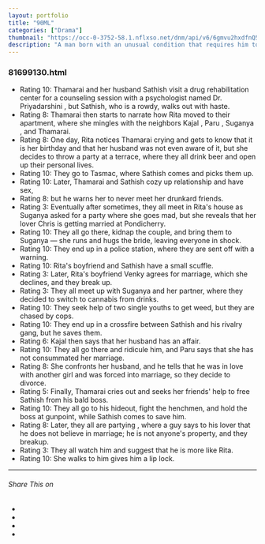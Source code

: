 ```yaml
---
layout: portfolio
title: "90ML"
categories: ["Drama"]
thumbnail: "https://occ-0-3752-58.1.nflxso.net/dnm/api/v6/6gmvu2hxdfnQ55LZZjyzYR4kzGk/AAAABSV5syxoTBQReJQHbAP2gxGH8MSLQrOMDkExFx3pecMlUi8A5k0aTPh7SAYzfBFnRAI6G-YMTjHc4Kh2kq2suPmQCYGpAYvvmX0.jpg?r=a97"
description: "A man born with an unusual condition that requires him to drink alcohol starts dating a physiotherapist who comes from a family of strict teetotalers."
---
```

<div class="col-lg-8 text-center">
	<h3 class="mb-5 mt-2">81699130.html</h3>
	<ul><li>Rating 10: Thamarai  and her husband Sathish  visit a drug rehabilitation center for a counseling session with a psychologist named Dr. Priyadarshini , but Sathish, who is a rowdy, walks out with haste.</li><li>Rating 8: Thamarai then starts to narrate how Rita  moved to their apartment, where she mingles with the neighbors Kajal , Paru , Suganya , and Thamarai.</li><li>Rating 8: One day, Rita notices Thamarai crying and gets to know that it is her birthday and that her husband was not even aware of it, but she decides to throw a party at a terrace, where they all drink beer and open up their personal lives.</li><li>Rating 10: They go to Tasmac, where Sathish comes and picks them up.</li><li>Rating 10: Later, Thamarai and Sathish cozy up relationship and have sex,</li><li>Rating 8: but he warns her to never meet her drunkard friends.</li><li>Rating 3: Eventually after sometimes, they all meet in Rita's house as Suganya asked for a party where she goes mad, but she reveals that her lover Chris is getting married at Pondicherry.</li><li>Rating 10: They all go there, kidnap the couple, and bring them to Suganya — she runs and hugs the bride, leaving everyone in shock.</li><li>Rating 10: They end up in a police station, where they are sent off with a warning.</li><li>Rating 10: Rita's boyfriend and Sathish have a small scuffle.</li><li>Rating 3: Later, Rita's boyfriend Venky  agrees for marriage, which she declines, and they break up.</li><li>Rating 3: They all meet up with Suganya and her partner, where they decided to switch to cannabis from drinks.</li><li>Rating 10: They seek help of two single youths to get weed, but they are chased by cops.</li><li>Rating 10: They end up in a crossfire between Sathish and his rivalry gang, but he saves them.</li><li>Rating 6: Kajal then says that her husband has an affair.</li><li>Rating 10: They all go there and ridicule him, and Paru says that she has not consummated her marriage.</li><li>Rating 8: She confronts her husband, and he tells that he was in love with another girl and was forced into marriage, so they decide to divorce.</li><li>Rating 5: Finally, Thamarai cries out and seeks her friends' help to free Sathish from his bald boss.</li><li>Rating 10: They all go to his hideout, fight the henchmen, and hold the boss at gunpoint, while Sathish comes to save him.</li><li>Rating 8: Later, they all are partying , where a guy  says to his lover that he does not believe in marriage; he is not anyone's property, and they breakup.</li><li>Rating 3: They all watch him and suggest that he is more like Rita.</li><li>Rating 10: She walks to him gives him a lip lock.</li></ul>

<hr class="my-5">
	


<div class="post-single-share py-4 mt-4 mb-5">
		<h6 class="text-white">Share This on</h6>
		<ul class="list-inline socials-links mb-0">
			<li class="list-inline-item">
				<a href="#" class="active"><i class="ti-facebook"></i></a>
			</li>
			<li class="list-inline-item">
				<a href="#"><i class="ti-twitter"></i></a>
			</li>
			<li class="list-inline-item">
				<a href="#"><i class="ti-vimeo"></i></a>
			</li>
			<li class="list-inline-item">
				<a href="#"><i class="ti-linkedin"></i></a>
			</li>
		</ul>
	</div>
</div>

<div class="col-lg-12 mt-5">
	<div class="carousel slide" id="single-slide">
		<div class="carousel-inner">
			<div class="carousel-item active">
				<img src="/assets/images/portfolio/portfolio-single.jpg" alt="" class="img-fluid">
			</div>
			<div class="carousel-item">
				<img src="/assets/images/blog/blog-single.jpg" alt="" class="img-fluid">
			</div>
			<div class="carousel-item">
				<img src="/assets/images/portfolio/portfolio-single.jpg" alt="" class="img-fluid">
			</div>
		</div>
		 <div class="text-center mt-4">
		 	<a class="control-prev" href="#single-slide" role="button" data-slide="prev">
			    <span class="fa fa-long-arrow-alt-left" aria-hidden="true"></span>
			  </a>
			  <a class="control-next" href="#single-slide" role="button" data-slide="next">
			    <span class="fa fa-long-arrow-alt-right" aria-hidden="true"></span>
			  </a>
		 </div>
	</div>
</div>
												